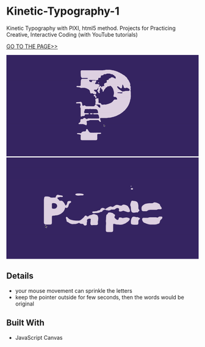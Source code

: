 # Kinetic-Typography-1
Kinetic Typography with PIXI, html5 method.
Projects for Practicing Creative, Interactive Coding (with YouTube tutorials)

[GO TO THE PAGE>>](https://yooheana.github.io/Kinetic-Typography-1/)

![Preview1](./kt1-preview_p.gif)
[![Preview2](./kt1-preview_purple.gif)](https://yooheana.github.io/Kinetic-Typography-1/)

Details
-------------
* your mouse movement can sprinkle the letters
* keep the pointer outside for few seconds, then the words would be original
      
      
## Built With

* JavaScript Canvas
